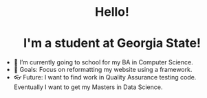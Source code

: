 <h1 align="center">Hello!</h1>

<h1 align="center">I'm a student at Georgia State!</h1>

- 🌱 I’m currently going to school for my BA in Computer Science.
- 🥅 Goals: Focus on reformatting my website using a framework.
- 👓 Future: I want to find work in Quality Assurance testing code. Eventually I want to get my Masters in Data Science.
